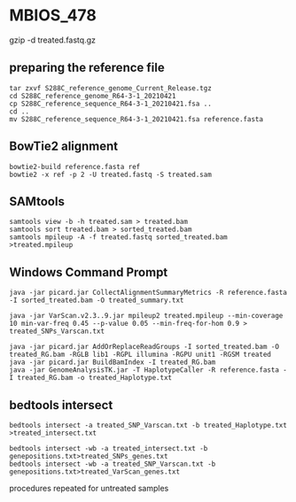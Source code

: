 # MBIOS_478

gzip -d treated.fastq.gz

## preparing the reference file
```
tar zxvf S288C_reference_genome_Current_Release.tgz
cd S288C_reference_genome_R64-3-1_20210421
cp S288C_reference_sequence_R64-3-1_20210421.fsa ..
cd ..
mv S288C_reference_sequence_R64-3-1_20210421.fsa reference.fasta
```
## BowTie2 alignment
```
bowtie2-build reference.fasta ref 
bowtie2 -x ref -p 2 -U treated.fastq -S treated.sam
```

## SAMtools
```
samtools view -b -h treated.sam > treated.bam
samtools sort treated.bam > sorted_treated.bam
samtools mpileup -A -f treated.fastq sorted_treated.bam >treated.mpileup
```
## Windows Command Prompt
```
java -jar picard.jar CollectAlignmentSummaryMetrics -R reference.fasta -I sorted_treated.bam -O treated_summary.txt

java -jar VarScan.v2.3..9.jar mpileup2 treated.mpileup --min-coverage 10 min-var-freq 0.45 --p-value 0.05 --min-freq-for-hom 0.9 > treated_SNPs_Varscan.txt 

java -jar picard.jar AddOrReplaceReadGroups -I sorted_treated.bam -O treated_RG.bam -RGLB lib1 -RGPL illumina -RGPU unit1 -RGSM treated
java -jar picard.jar BuildBamIndex -I treated_RG.bam
java -jar GenomeAnalysisTK.jar -T HaplotypeCaller -R reference.fasta -I treated_RG.bam -o treated_Haplotype.txt
```
## bedtools intersect
```
bedtools intersect -a treated_SNP_Varscan.txt -b treated_Haplotype.txt >treated_intersect.txt

bedtools intersect -wb -a treated_intersect.txt -b genepositions.txt>treated_SNPs_genes.txt
bedtools intersect -wb -a treated_SNP_Varscan.txt -b genepositions.txt>treated_VarScan_genes.txt
```
procedures repeated for untreated samples
